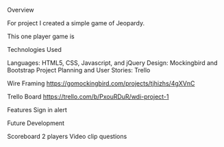 
Overview

For project I created a simple game of Jeopardy.

This one player game is 


Technologies Used

Languages: HTML5, CSS, Javascript, and jQuery
Design: Mockingbird and Bootstrap
Project Planning and User Stories: Trello


Wire Framing
https://gomockingbird.com/projects/tjhizhs/4gXVnC


Trello Board
https://trello.com/b/PxouRDuR/wdi-project-1

Features
Sign in alert


Future Development

Scoreboard
2 players
Video clip questions
